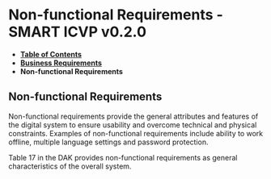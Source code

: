 # Non-functional Requirements - SMART ICVP v0.2.0

* [**Table of Contents**](toc.md)
* [**Business Requirements**](business-requirements.md)
* **Non-functional Requirements**

## Non-functional Requirements

Non-functional requirements provide the general attributes and features of the digital system to ensure usability and overcome technical and physical constraints. Examples of non-functional requirements include ability to work offline, multiple language settings and password protection.

Table 17 in the DAK provides non-functional requirements as general characteristics of the overall system.

